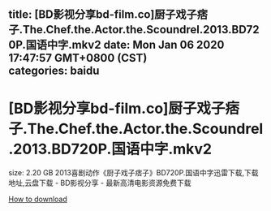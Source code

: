 
title: [BD影视分享bd-film.co]厨子戏子痞子.The.Chef.the.Actor.the.Scoundrel.2013.BD720P.国语中字.mkv2
date: Mon Jan 06 2020 17:47:57 GMT+0800 (CST)    
categories: baidu
---

# [BD影视分享bd-film.co]厨子戏子痞子.The.Chef.the.Actor.the.Scoundrel.2013.BD720P.国语中字.mkv2
size: 2.20 GB
 2013喜剧动作《厨子戏子痞子》BD720P.国语中字迅雷下载,下载地址,云盘下载 - BD影视分享 - 最新高清电影资源免费下载
 

[How to download](https://bpcam.bemobtrk.com/go/2ceec3aa-1ca2-46d6-b9ff-aaa5c184517c?jno=4727)
